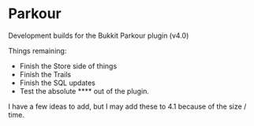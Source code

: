 # Parkour
Development builds for the Bukkit Parkour plugin (v4.0)

Things remaining:
* Finish the Store side of things
* Finish the Trails
* Finish the SQL updates
* Test the absolute **** out of the plugin.

I have a few ideas to add, but I may add these to 4.1 because of the size / time.